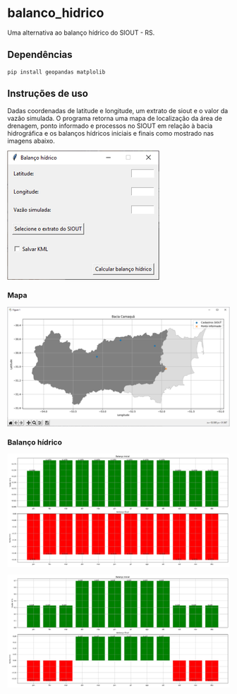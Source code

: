 # balanco_hidrico
Uma alternativa ao balanço hídrico do SIOUT - RS.

## Dependências
    pip install geopandas matplolib
   
## Instruções de uso

Dadas coordenadas de latitude e longitude, um extrato de siout e o valor da vazão simulada. O programa retorna uma mapa de localização da área de drenagem, ponto informado e processos no SIOUT em relação à bacia hidrográfica e os balanços hídricos iniciais e finais como mostrado nas imagens abaixo.

![alt text](figs/gui.png)

### Mapa
![alt text](figs/mapa.png)

### Balanço hídrico
![alt text](figs/bal_hid1.png)

![alt text](figs/bal_hid2.png)
